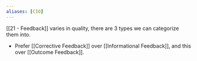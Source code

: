 ```yaml
---
aliases: [CIO]
---
```


[[21 - Feedback]] varies in quality, there are 3 types we can categorize them into. 

- Prefer [[Corrective Feedback]] over [[Informational Feedback]], and this over [[Outcome Feedback]].